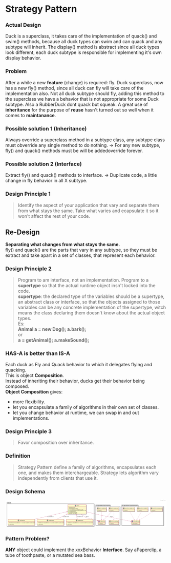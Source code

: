 # Strategy Pattern

### Actual Design
Duck is a superclass, it takes care of the implementation of quack() and swim() methods, because all duck types can swim and can quack and any subtype will inherit.
The display() method is abstract since all duck types look different,
each duck subtype is responsible for implementing it's own display behavior.
### Problem
After a while a new **feature** (change) is required: fly.
Duck superclass, now has a new fly() method, since all duck can fly will take care of the implementation also.
Not all duck subtype should fly, adding this method to the superclass we have a behavior that is not appropriate for some Duck subtype. Also a RubberDuck dont quack but squeak.
A great use of **inheritance** for the purpose of **reuse** hasn't turned out so well when it comes to **maintanance**.
### Possible solution 1 (Inheritance)
Always override a superclass method in a subtype class, any subtype class must obverride any single method to do nothing.
-> For any new subtype, fly() and quack() methods must be will be addedoverride forever.
### Possible solution 2 (Interface)
Extract fly() and quack() methods to interface.
-> Duplicate code, a little change in fly behavior in all X subtype.
### Design Principle 1
> Identify the aspect of your application that vary and separate them from what stays the same.
Take what varies and ecapsulate it so it won't affect the rest of your code.
## Re-Design
**Separating what changes from what stays the same.**  
fly() and quack() are the parts that vary in any subtype, so they must be extract and take apart in a set of classes, that represent each behavior.
### Design Principle 2
> Program to am interface, not an implementation.
Program to a **supertype** so that the actual runtime object insn't locked into the code.  
**supertype**: the declared type of the variables should be a supertype, an abstract class or interface, so that the objects assigned to those variables can be any concrete implementation of the supertype, witch means the class declaring them doesn't know about the actual object types.  
Es:  
**Animal a = new Dog(); a.bark();**  
or  
**a = getAnimal(); a.makeSound();**  

### HAS-A is better than IS-A
Each duck as Fly and Quack behavior to which it delegates flying and quacking.  
This is object **Composition**.  
Instead of inheriting their behavior, ducks get their behavior being composed.  
**Object Composition** gives:
- more flexibility.
- let you encapsulate a family of algorithms in their own set of classes.
- let you change behavior at runtime, we can swap in and out implementations.  

### Design Principle 3
>Favor composition over inheritance.
### Definition
>Strategy Pattern define a family of algorithms, encapsulates each one, and makes them interchargeable. Strategy lets algorithm vary independently from clients that use it.
### Design Schema
![](/out/ulm/test/test.png)
### Pattern Problem?
**ANY** object could implement the xxxBehavior **Interface**. Say aPaperclip, a tube of toothpaste, or a mutated sea bass.  

